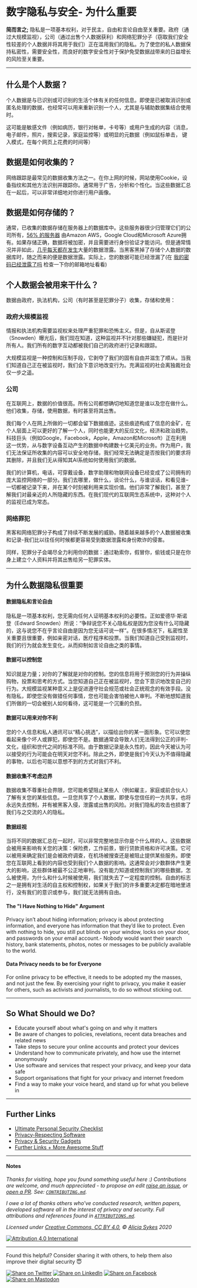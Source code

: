 # 数字隐私与安全- 为什么重要


**简而言之;** 隐私是一项基本权利，对于民主，自由和言论自由至关重要。政府（通过大规模监视），公司（通过出售个人数据获利）和网络犯罪分子（窃取我们安全性较差的个人数据并将其用于我们）正在滥用我们的隐私。为了使您的私人数据保持私密性，需要安全性，而良好的数字安全性对于保护免受数据战带来的日益增长的风险至关重要。

----

## 什么是个人数据？
个人数据是与已识别或可识别的生活个体有关的任何信息。即使是已被取消识别或匿名处理的数据，也经常可以用来重新识别一个人，尤其是与辅助数据集结合使用时。

这可能是敏感文件（例如病历，银行对帐单，卡号等）或用户生成的内容（消息，电子邮件，照片，搜索记录，家庭监控等）或明显的元数据（例如鼠标单击， 键入模式，在每个网页上花费的时间等）

## 数据是如何收集的？
网络跟踪是最常见的数据收集方法之一。在你上网的时候，网站使用Cookie，设备指纹和其他方法识别并跟踪你。通常用于广告，分析和个性化。当这些数据汇总在一起后，可以非常详细地对你进行用户画像。

## 数据是如何存储的？
通常，已收集的数据存储在服务器上的数据库中。这些服务器很少归管理它们的公司所有，[56% 的服务器](https://www.canalys.com/newsroom/global-cloud-market-Q3-2019) 由Amazon AWS，Google Cloud和Microsoft Azure拥有。如果存储正确，数据将被加密，并且需要进行身份验证才能访问。但是通常情况并非如此，[几乎每天都在发生](https://selfkey.org/data-breaches-in-2019/)大量的数据泄露。当黑客黑掉了存储个人数据的数据库时，随之而来的便是数据泄露。实际上，您的数据可能已经泄漏了(在 [我的密码已经泄露了吗](https://haveibeenpwned.com) 检查一下你的邮箱地址看看)

## 个人数据会被用来干什么？

数据由政府，执法机构，公司（有时甚至是犯罪分子）收集，存储和使用：

### 政府大规模监视
情报和执法机构需要监视权来处理严重犯罪和恐怖主义。但是，自从斯诺登（Snowden）曝光后，我们现在知道，这种监视并不针对那些嫌疑犯，而是针对所有人。我们所有的数字互动都被我们自己的政府进行记录和跟踪。

大规模监视是一种控制和压制手段，它剥夺了我们的固有自由并滋生了顺从。当我们知道自己正在被监视时，我们会下意识地改变行为。充满监视的社会离独裁社会仅一步之遥。

### 公司
在互联网上，数据的价值很高。所有公司都想确切地知道您是谁以及您在做什么。他们收集，存储，使用数据，有时甚至将其出售。

我们每个人在网上所做的一切都会留下数据痕迹。这些痕迹构成了信息的金矿，在个人层面上可以更好的了解一个人，同时也能更大的反应文化，经济和政治趋势。科技巨头（例如Google，Facebook，Apple，Amazon和Microsoft）正在利用这一优势，从与数字设备互动产生的数据中构建数十亿美元的业务。作为用户，我们无法保证所收集的内容可以安全地存储，我们经常无法确定是否按我们的要求将其删除，并且我们无从得知其AI系统如何使用我们的数据。

我们的计算机，电话，可穿戴设备，数字助理和物联网设备已经变成了公司拥有的庞大监控网络的一部分。我们去哪里，做什么，谈论什么，与谁谈话，和看见谁–一切都被记录下来，并在某个时刻被利用来实现价值。他们非常了解我们，甚至了解我们对最亲近的人所隐藏的东西。在我们现代的互联网生态系统中，这种对个人的监视已成为常态。

### 网络罪犯
黑客和网络犯罪分子构成了持续不断发展的威胁。随着越来越多的个人数据被收集和记录-我们比以往任何时候都更容易受到数据泄露和身份欺诈的侵害。

同样，犯罪分子会竭尽全力利用你的数据：通过勒索你，假冒你，偷钱或只是在你身上建立个人资料并将其出售给另一犯罪实体。

---

## 为什么数据隐私很重要

#### 数据隐私和言论自由
隐私是一项基本权利，您无需向任何人证明基本权利的必要性。正如爱德华·斯诺登（Edward Snowden）所说：“争辩说您不关心隐私权是因为您没有什么可隐藏的，这与说您不在乎言论自由是因为您无话可说一样”。在很多情况下，私密性至关重要且很重要，例如亲密对话，医疗程序和投票。当我们知道自己受到监视时，我们的行为就会发生变化，从而抑制如言论自由之类的事情。

#### 数据可以控制您
知识就是力量；对你的了解就是对你的控制。您的信息将用于预测您的行为并操纵购物，投票和思考的方式。当您知道自己正在被监视时，您会下意识地改变自己的行为。大规模监视某种意义上是促进遵守社会规范或社会正统观念的有效手段。没有隐私，即使您没有做错任何事情，您也可能会害怕被他人审判。不断地想知道我们所做的一切会被别人如何看待，这可能是一个沉重的负担。

#### 数据可以用来对你不利
您的个人信息和私人通讯可以“精心挑选”，以描绘出你的某一面形象。它可以使您看起来像个坏人或罪犯，即使您不是。数据通常会导致人们无法得到公正的评判-文化，组织和世代之间的标准不同。由于数据记录是永久性的，因此今天被认为可以接受的行为可能会在明天对您不利。除此之外，即使是我们今天认为不值得隐藏的事物，以后也可能以意想不到的方式对我们不利。

#### 数据收集不考虑边界
数据收集不尊重社会界限，您可能希望阻止某些人（例如雇主，家庭或前合伙人）了解有关您的某些信息。一旦您共享了个人数据，即使与您信任的一方共享，也将永远失去控制，并有被黑客入侵，泄露或出售的风险。对我们隐私的攻击也损害了我们与之交流的人的隐私。

#### 数据歧视
当将不同的数据汇总在一起时，可以非常完整地显示你是个什么样的人。这些数据会被用来影响有关您的决策：保险费，工作前景，银行贷款资格和许可决策。它可以被用来确定我们是会被政府调查，在机场被搜查还是被阻止提供某些服务。即使您在互联网上看到的内容也受到我们个人数据的影响。这通常会对少数群体产生更大的影响，这些群体被最不公正地审判。没有能力知道或控制我们的哪些数据，怎么被使用，为什么和什么时候被使用，我们就失去了一定程度的控制。自由的标志之一是拥有对生活的自主权和控制权，如果关于我们的许多重要决定都在暗地里进行，没有我们的意识或参与，我们就无法拥有自由。

#### The "I Have Nothing to Hide" Argument
Privacy isn’t about hiding information; privacy is about protecting information, and everyone has information that they’d like to protect. Even with nothing to hide, you still put blinds on your window, locks on your door, and passwords on your email account.- Nobody would want their search history, bank statements, photos, notes or messages to be publicly available to the world.

#### Data Privacy needs to be for Everyone
For online privacy to be effective, it needs to be adopted my the masses, and not just the few. By exercising your right to privacy, you make it easier for others, such as activists and journalists, to do so without sticking out.

----

## So What Should we Do?

- Educate yourself about what's going on and why it matters
- Be aware of changes to policies, revelations, recent data breaches and related news
- Take steps to secure your online accounts and protect your devices
- Understand how to communicate privately, and how use the internet anonymously
- Use software and services that respect your privacy, and keep your data safe
- Support organisations that fight for your privacy and internet freedom
- Find a way to make your voice heard, and stand up for what you believe in

----

## Further Links
- [Ultimate Personal Security Checklist](/README.md)
- [Privacy-Respecting Software](/5_Privacy_Respecting_Software.md)
- [Privacy & Security Gadgets](/6_Privacy_and-Security_Gadgets.md)
- [Further Links + More Awesome Stuff](/4_Privacy_And_Security_Links.md)

----

#### Notes

*Thanks for visiting, hope you found something useful here :) Contributions are welcome, and much appreciated - to propose an edit [raise an issue](https://github.com/Lissy93/personal-security-checklist/issues/new/choose), or [open a PR](https://github.com/Lissy93/personal-security-checklist/pull/new/master). See: [`CONTRIBUTING.md`](/.github/CONTRIBUTING.md).*

*I owe a lot of thanks others who've conducted research, written papers, developed software all in the interest of privacy and security. Full attributions and references found in [`ATTRIBUTIONS.md`](/ATTRIBUTIONS.md).*


*Licensed under [Creative Commons, CC BY 4.0](https://creativecommons.org/licenses/by/4.0/), © [Alicia Sykes](https://aliciasykes.com) 2020*

[![Attribution 4.0 International](https://licensebuttons.net/l/by/3.0/88x31.png)](https://github.com/Lissy93/personal-security-checklist/blob/master/LICENSE.md)

----

Found this helpful? Consider sharing it with others, to help them also improve their digital security 😇

[![Share on Twitter](https://img.shields.io/badge/Share-Twitter-17a2f3?style=for-the-badge&logo=Twitter)](http://twitter.com/share?text=Check%20out%20the%20Personal%20Cyber%20Security%20Checklist-%20an%20ultimate%20list%20of%20tips%20for%20protecting%20your%20digital%20security%20and%20privacy%20in%202020%2C%20with%20%40Lissy_Sykes%20%F0%9F%94%90%20%20%F0%9F%9A%80&url=https://github.com/Lissy93/personal-security-checklist)
[![Share on LinkedIn](https://img.shields.io/badge/Share-LinkedIn-0077b5?style=for-the-badge&logo=LinkedIn)](
http://www.linkedin.com/shareArticle?mini=true&url=https://github.com/Lissy93/personal-security-checklist&title=The%20Ultimate%20Personal%20Cyber%20Security%20Checklist&summary=%F0%9F%94%92%20A%20curated%20list%20of%20100%2B%20tips%20for%20protecting%20digital%20security%20and%20privacy%20in%202020&source=https://github.com/Lissy93)
[![Share on Facebook](https://img.shields.io/badge/Share-Facebook-4267b2?style=for-the-badge&logo=Facebook)](https://www.linkedin.com/shareArticle?mini=true&url=https%3A//github.com/Lissy93/personal-security-checklist&title=The%20Ultimate%20Personal%20Cyber%20Security%20Checklist&summary=%F0%9F%94%92%20A%20curated%20list%20of%20100%2B%20tips%20for%20protecting%20digital%20security%20and%20privacy%20in%202020&source=)
[![Share on Mastodon](https://img.shields.io/badge/Share-Mastodon-56a7e1?style=for-the-badge&logo=Mastodon)](https://mastodon.social/web/statuses/new?text=Check%20out%20the%20Ultimate%20Personal%20Cyber%20Security%20Checklist%20by%20%40Lissy93%20on%20%23GitHub%20%20%F0%9F%94%90%20%E2%9C%A8)
